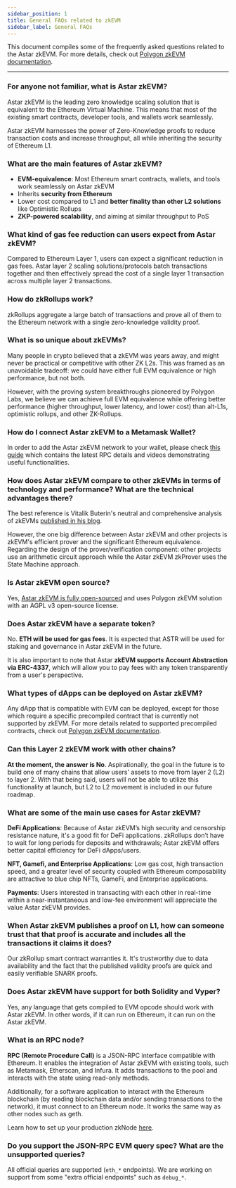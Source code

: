 ```yaml
---
sidebar_position: 1
title: General FAQs related to zkEVM
sidebar_label: General FAQs
---
```

This document compiles some of the frequently asked questions related to the Astar zkEVM. For more details, check out [Polygon zkEVM documentation](https://wiki.polygon.technology/docs/category/zkevm-protocol/).

---

### For anyone not familiar, what is Astar zkEVM?

Astar zkEVM is the leading zero knowledge scaling solution that is equivalent to the Ethereum Virtual Machine. This means that most of the existing smart contracts, developer tools, and wallets work seamlessly. 

Astar zkEVM harnesses the power of Zero-Knowledge proofs to reduce transaction costs and increase throughput, all while inheriting the security of Ethereum L1.

### What are the main features of Astar zkEVM?

- **EVM-equivalence**: Most Ethereum smart contracts, wallets, and tools work seamlessly on Astar zkEVM
- Inherits **security from Ethereum**
- Lower cost compared to L1 and **better finality than other L2 solutions** like Optimistic Rollups
- **ZKP-powered scalability**, and aiming at similar throughput to PoS

### What kind of gas fee reduction can users expect from Astar zkEVM?

Compared to Ethereum Layer 1, users can expect a significant reduction in gas fees. Astar layer 2 scaling solutions/protocols batch transactions together and then effectively spread the cost of a single layer 1 transaction across multiple layer 2 transactions.

### How do zkRollups work?

zkRollups aggregate a large batch of transactions and prove all of them to the Ethereum network with a single zero-knowledge validity proof.

### What is so unique about zkEVMs?

Many people in crypto believed that a zkEVM was years away, and might never be practical or competitive with other ZK L2s. This was framed as an unavoidable tradeoff: we could have either full EVM equivalence or high performance, but not both.

However, with the proving system breakthroughs pioneered by Polygon Labs, we believe we can achieve full EVM equivalence while offering better performance (higher throughput, lower latency, and lower cost) than alt-L1s, optimistic rollups, and other ZK-Rollups.

### How do I connect Astar zkEVM to a Metamask Wallet?

In order to add the Astar zkEVM network to your wallet, please check [this guide](../develop.md) which contains the latest RPC details and videos demonstrating useful functionalities.

### How does Astar zkEVM compare to other zkEVMs in terms of technology and performance? What are the technical advantages there?

The best reference is Vitalik Buterin's neutral and comprehensive analysis of zkEVMs [published in his blog](https://vitalik.ca/general/2022/08/04/zkevm.html).

However, the one big difference between Astar zkEVM and other projects is zkEVM's efficient prover and the significant Ethereum equivalence. Regarding the design of the prover/verification component: other projects use an arithmetic circuit approach while the Astar zkEVM zkProver uses the State Machine approach.

### Is Astar zkEVM open source?

Yes, [Astar zkEVM is fully open-sourced](https://polygon.technology/blog/polygon-zkevm-is-now-fully-open-source) and uses Polygon zkEVM solution with an AGPL v3 open-source license.

### Does Astar zkEVM have a separate token?

No. **ETH will be used for gas fees**. It is expected that ASTR will be used for staking and governance in Astar zkEVM in the future.

It is also important to note that Astar **zkEVM supports Account Abstraction via ERC-4337**, which will allow you to pay fees with any token transparently from a user's perspective.

### What types of dApps can be deployed on Astar zkEVM?

Any dApp that is compatible with EVM can be deployed, except for those which require a specific precompiled contract that is currently not supported by zkEVM. For more details related to supported precompiled contracts, check out [Polygon zkEVM documentation](https://wiki.polygon.technology/docs/category/zkevm-protocol/).

### Can this Layer 2 zkEVM work with other chains?

**At the moment, the answer is No**. Aspirationally, the goal in the future is to build one of many chains that allow users' assets to move from layer 2 (L2) to layer 2. With that being said, users will not be able to utilize this functionality at launch, but L2 to L2 movement is included in our future roadmap.

### What are some of the main use cases for Astar zkEVM?

**DeFi Applications**: Because of Astar zkEVM’s high security and censorship resistance nature, it's a good fit for DeFi applications. zkRollups don’t have to wait for long periods for deposits and withdrawals; Astar zkEVM offers better capital efficiency for DeFi dApps/users.

**NFT, Gamefi, and Enterprise Applications**: Low gas cost, high transaction speed, and a greater level of security coupled with Ethereum composability are attractive to blue chip NFTs, GameFi, and Enterprise applications.

**Payments**: Users interested in transacting with each other in real-time within a near-instantaneous and low-fee environment will appreciate the value Astar zkEVM provides.

### When Astar zkEVM publishes a proof on L1, how can someone trust that that proof is accurate and includes all the transactions it claims it does?

Our zkRollup smart contract warranties it. It's trustworthy due to data availability and the fact that the published validity proofs are quick and easily verifiable SNARK proofs.

### Does Astar zkEVM have support for both Solidity and Vyper?

Yes, any language that gets compiled to EVM opcode should work with Astar zkEVM. In other words, if it can run on Ethereum, it can run on the Astar zkEVM.

### What is an RPC node?

**RPC (Remote Procedure Call)** is a JSON-RPC interface compatible with Ethereum. It enables the integration of Astar zkEVM with existing tools, such as Metamask, Etherscan, and Infura. It adds transactions to the pool and interacts with the state using read-only methods.

Additionally, for a software application to interact with the Ethereum blockchain (by reading blockchain data and/or sending transactions to the network), it must connect to an Ethereum node. It works the same way as other nodes such as geth.

Learn how to set up your production zkNode [here](../zk-node/setup-production-node.md).

### Do you support the JSON-RPC EVM query spec? What are the unsupported queries?

All official queries are supported (`eth_*` endpoints). We are working on support from some "extra official endpoints" such as `debug_*`.
